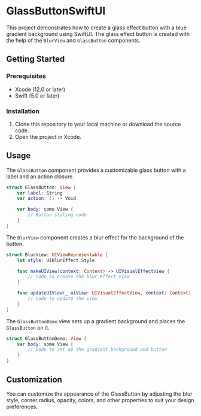 # GlassButtonSwiftUI


This project demonstrates how to create a glass effect button with a blue gradient background using SwiftUI. The glass effect button is created with the help of the `BlurView` and `GlassButton` components.

## Getting Started

### Prerequisites

- Xcode (12.0 or later)
- Swift (5.0 or later)

### Installation

1. Clone this repository to your local machine or download the source code.
2. Open the project in Xcode.

## Usage

The `GlassButton` component provides a customizable glass button with a label and an action closure.

```swift
struct GlassButton: View {
    var label: String
    var action: () -> Void

    var body: some View {
        // Button styling code
    }
}
```

The `BlurView` component creates a blur effect for the background of the button.

```swift
struct BlurView: UIViewRepresentable {
    let style: UIBlurEffect.Style

    func makeUIView(context: Context) -> UIVisualEffectView {
        // Code to create the blur effect view
    }

    func updateUIView(_ uiView: UIVisualEffectView, context: Context) {
        // Code to update the view
    }
}
```

The `GlassButtonDemo` view sets up a gradient background and places the `GlassButton` on it.

```swift
struct GlassButtonDemo: View {
    var body: some View {
        // Code to set up the gradient background and button
    }
}
```


## Customization

You can customize the appearance of the GlassButton by adjusting the blur style, corner radius, opacity, colors, and other properties to suit your design preferences.
